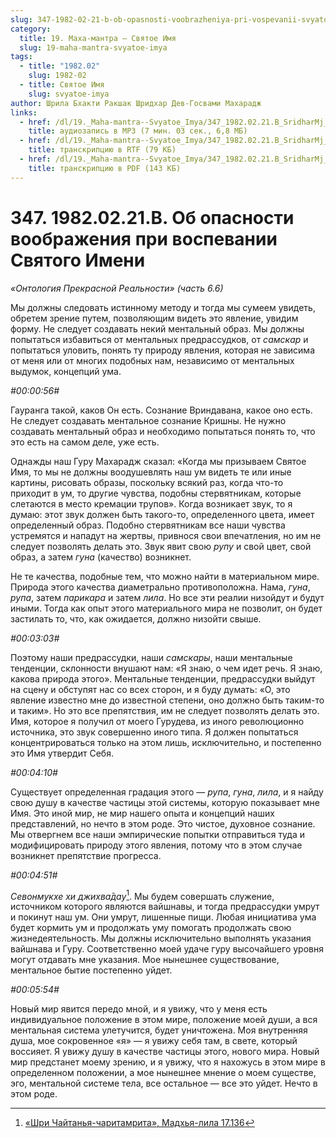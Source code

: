 ```yaml
---
slug: 347-1982-02-21-b-ob-opasnosti-voobrazheniya-pri-vospevanii-svyatogo-imeni
category:
  title: 19. Маха-мантра — Святое Имя
  slug: 19-maha-mantra-svyatoe-imya
tags:
  - title: "1982.02"
    slug: 1982-02
  - title: Святое Имя
    slug: svyatoe-imya
author: Шрила Бхакти Ракшак Шридхар Дев-Госвами Махарадж
links:
  - href: /dl/19._Maha-mantra--Svyatoe_Imya/347_1982.02.21.B_SridharMj_Ob_opasnosti_voobrajeniya_pri_vospevanii_Svyatogo_Imeni.mp3
    title: аудиозапись в MP3 (7 мин. 03 сек., 6,8 МБ)
  - href: /dl/19._Maha-mantra--Svyatoe_Imya/347_1982.02.21.B_SridharMj_Ob_opasnosti_voobrajeniya_pri_vospevanii_Svyatogo_Imeni.rtf
    title: транскрипцию в RTF (79 КБ)
  - href: /dl/19._Maha-mantra--Svyatoe_Imya/347_1982.02.21.B_SridharMj_Ob_opasnosti_voobrajeniya_pri_vospevanii_Svyatogo_Imeni.pdf
    title: транскрипцию в PDF (143 КБ)
---
```


# 347. 1982.02.21.B. Об опасности воображения при воспевании Святого Имени

*«Онтология Прекрасной Реальности» (часть 6.6)*

Мы должны следовать истинному методу и тогда мы сумеем увидеть, обретем зрение путем, позволяющим видеть это явление, увидим форму. Не следует создавать некий ментальный образ. Мы должны попытаться избавиться от ментальных предрассудков, от *самскар* и попытаться уловить, понять ту природу явления, которая не зависима от меня или от многих подобных нам, независимо от ментальных выдумок, концепций ума.

*#00:00:56#*

Гауранга такой, каков Он есть. Сознание Вриндавана, какое оно есть. Не следует создавать ментальное сознание Кришны. Не нужно создавать ментальный образ и необходимо попытаться понять то, что это есть на самом деле, уже есть.

Однажды наш Гуру Махарадж сказал: «Когда мы призываем Святое Имя, то мы не должны воодушевлять наш ум видеть те или иные картины, рисовать образы, поскольку всякий раз, когда что-то приходит в ум, то другие чувства, подобны стервятникам, которые слетаются в место кремации трупов». Когда возникает звук, то я думаю: этот звук должен быть такого-то, определенного цвета, имеет определенный образ. Подобно стервятникам все наши чувства устремятся и нападут на жертвы, привнося свои впечатления, но им не следует позволять делать это. Звук явит свою *рупу* и свой цвет, свой образ, а затем *гуна* (качество) возникнет.

Не те качества, подобные тем, что можно найти в материальном мире. Природа этого качества диаметрально противоположна. Нама, *гуна*, *рупа*, затем *парикара* и затем *лила*. Но все эти реалии низойдут и будут иными. Тогда как опыт этого материального мира не позволит, он будет застилать то, что, как ожидается, должно низойти свыше.

*#00:03:03#*

Поэтому наши предрассудки, наши *самскары*, наши ментальные тенденции, склонности внушают нам: «Я знаю, о чем идет речь. Я знаю, какова природа этого». Ментальные тенденции, предрассудки выйдут на сцену и обступят нас со всех сторон, и я буду думать: «О, это явление известно мне до известной степени, оно должно быть таким-то и таким». Но это все препятствия, им не следует позволять делать это. Имя, которое я получил от моего Гурудева, из иного революционно источника, это звук совершенно иного типа. Я должен попытаться концентрироваться только на этом лишь, исключительно, и постепенно это Имя утвердит Себя.

*#00:04:10#*

Существует определенная градация этого — *рупа*, *гуна*, *лила*, и я найду свою душу в качестве частицы этой системы, которую показывает мне Имя. Это иной мир, не мир нашего опыта и концепций наших представлений, но нечто в этом роде. Это чистое, духовное сознание. Мы отвергнем все наши эмпирические попытки отправиться туда и модифицировать природу этого явления, потому что в этом случае возникнет препятствие прогресса.

*#00:04:51#*

*Севонмукхе хи джихва̄дау*[^_ftn1]. Мы будем совершать служение, источником которого являются вайшнавы, и тогда предрассудки умрут и покинут наш ум. Они умрут, лишенные пищи. Любая инициатива ума будет кормить ум и продолжать уму помогать продолжать свою жизнедеятельность. Мы должны исключительно выполнять указания вайшнава и Гуру. Соответственно моей удаче гуру высочайшего уровня могут отдавать мне указания. Мое нынешнее существование, ментальное бытие постепенно уйдет.

*#00:05:54#*

Новый мир явится передо мной, и я увижу, что у меня есть индивидуальное положение в этом мире, положение моей души, а вся ментальная система улетучится, будет уничтожена. Моя внутренняя душа, мое сокровенное «я» — я увижу себя там, в свете, который воссияет. Я увижу душу в качестве частицы этого, нового мира. Новый мир предстанет моему зрению, и я увижу, что я нахожусь в этом мире в определенном положении, а мое нынешнее мнение о моем существе, эго, ментальной системе тела, все остальное — все это уйдет. Нечто в этом роде.



[^_ftn1]: [«Шри Чайтанья-чаритамрита», Мадхья-лила 17.136](../notes/shri-chajtanya-charitamrita-madhya-lila/shri-chajtanya-charitamrita-madhya-lila-17-136.md)
